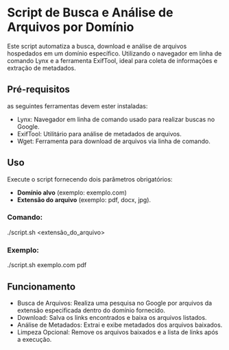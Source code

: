 # Script de Busca e Análise de Arquivos por Domínio
Este script automatiza a busca, download e análise de arquivos hospedados em um domínio específico. Utilizando o navegador em linha de comando Lynx e a ferramenta ExifTool, ideal para coleta de informações e extração de metadados.

## Pré-requisitos
 as seguintes ferramentas devem ester instaladas:

- Lynx: Navegador em linha de comando usado para realizar buscas no Google.
- ExifTool: Utilitário para análise de metadados de arquivos.
- Wget: Ferramenta para download de arquivos via linha de comando.

## Uso
Execute o script fornecendo dois parâmetros obrigatórios:

- **Domínio alvo** (exemplo: exemplo.com)
- **Extensão do arquivo** (exemplo: pdf, docx, jpg).

### Comando:

./script.sh  <alvo>  <extensão_do_arquivo> 

### Exemplo:

./script.sh exemplo.com pdf

## Funcionamento
- Busca de Arquivos: Realiza uma pesquisa no Google por arquivos da extensão especificada dentro do domínio fornecido.
- Download: Salva os links encontrados e baixa os arquivos listados.
- Análise de Metadados: Extrai e exibe metadados dos arquivos baixados.
- Limpeza Opcional: Remove os arquivos baixados e a lista de links após a execução.
